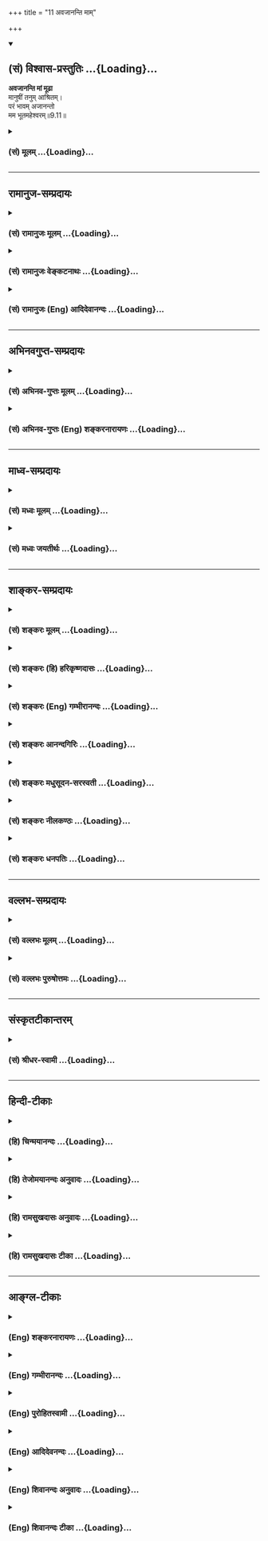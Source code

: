 +++
title = "11 अवजानन्ति माम्"

+++
<div class="js_include" newlevelforh1="2" title="(सं) विश्वास-प्रस्तुतिः" unfilled url="/purANam_vaiShNavam/mahAbhAratam/06-bhIShma-parva/03-bhagavad-gItA-parva/saMskRtam/vishvAsa-prastutiH/09_rAja-vidyA-rAja-guhy/11_avajAnanti_mAm.md">
<details open><summary><h2>(सं) विश्वास-प्रस्तुतिः ...{Loading}...</h2></summary>

**अवजानन्ति मां मूढा**  
मानुषीं तनुम् आश्रितम्।  
परं भावम् अजानन्तो  
मम भूतमहेश्वरम्॥9.11॥
</details>
</div>
<div class="js_include collapsed" newlevelforh1="3" title="(सं) मूलम्" unfilled url="/purANam_vaiShNavam/mahAbhAratam/06-bhIShma-parva/03-bhagavad-gItA-parva/saMskRtam/mUlam/09_rAja-vidyA-rAja-guhy/11_avajAnanti_mAm.md">
<details><summary><h3>(सं) मूलम् ...{Loading}...</h3></summary>

अवजानन्ति मां मूढा मानुषीं तनुमाश्रितम्।  
परं भावमजानन्तो मम भूतमहेश्वरम्।।9.11।।
</details>
</div>


_________________
## रामानुज-सम्प्रदायः
<div class="js_include collapsed" newlevelforh1="3" title="(सं) रामानुजः मूलम्" unfilled url="/purANam_vaiShNavam/mahAbhAratam/06-bhIShma-parva/03-bhagavad-gItA-parva/saMskRtam/rAmAnujaH/mUlam/09_rAja-vidyA-rAja-guhy/11_avajAnanti_mAm.md">
<details><summary><h3>(सं) रामानुजः मूलम् ...{Loading}...</h3></summary>

।।9.11।। एवं **मां भूतमहेश्वरं** सर्वज्ञं सत्यसंकल्पं निखिलजगदेककारणं
परमकारुणिकतया सर्वसमाश्रयणीयत्वाय **मानुषीं तनुम् आश्रितं** स्वकृतैः
पापकर्मभिः **मूढा अवजानन्ति** -- प्राकृतमनुष्यसमं
मन्यन्ते।**भूतमहेश्वरस्य** मम
अपारकारुण्यौदार्यसौशील्यवात्सल्यादिनिबन्धनं मनुष्यत्वसमाश्रयणलक्षणम् इमं
**परं भावम् अजानन्तो** मनुष्यत्वसमाश्रयणमात्रेण माम् इतरसजातीयं मत्वा
तिरस्कुर्वन्ति इत्यर्थः।

</details>
</div>
<div class="js_include collapsed" newlevelforh1="3" title="(सं) रामानुजः वेङ्कटनाथः" unfilled url="/purANam_vaiShNavam/mahAbhAratam/06-bhIShma-parva/03-bhagavad-gItA-parva/saMskRtam/rAmAnujaH/venkaTanAthaH/09_rAja-vidyA-rAja-guhy/11_avajAnanti_mAm.md">
<details><summary><h3>(सं) रामानुजः वेङ्कटनाथः ...{Loading}...</h3></summary>

  
  
।।9.11।। महात्मनां विशेषं वक्तुं मूढानां स्वभाव उच्यतेअवजानन्ति इति
श्लोकद्वयेन। प्रकृतसङ्गत्यर्थमेवंशब्दः। भूतमहेश्वरम् इत्यस्य
भावविशेषणत्वायोगाव्यवहितेनापिमाम् इत्यनेनान्वयः।
भूतमहेश्वरादिशब्देनाभिप्रेतप्रदर्शनंसर्वज्ञमित्यादि। मानुषीं
मनुष्यसम्बन्धिनीम् मनुष्यसजातीयसन्निवेशवतीमित्यर्थः। यथा
हिरण्मयमृण्मयघटयोर्द्रव्यवैजात्येऽपि संस्थानसाम्यं; तद्वदत्रापि। इदं च
मत्स्यादितन्वाश्रयणस्याप्युपलक्षणम्। मौढ्यस्यापीश्वराधीनत्वेन
तद्दोषव्युदासायस्वकृतैः पापकर्मभिरित्युक्तम्। अवज्ञाकारणं
दर्शयतिप्राकृतेति। परं भावमजानन्तः इत्यनेन भ्रमहेतोर्भेदाग्रहस्य
कथनम्मानुषीं तनुमाश्रितम् इति तु सादृश्यस्य ताभ्यां
प्राकृतमनुष्यसजातीयताभ्रमः ततश्च यथाकथञ्चित्प्रतीयमानोत्कर्षापह्नवेन
निकर्षापादानरूपावज्ञा तदेतदखिलं
विशदयतिभूतमहेश्वरस्येति। मनुष्यत्वसमाश्रयणलक्षणमिति अजहत्स्वस्वभावस्य
अनितरसाधारणमेवंविधमनुष्यत्वाश्रयणमपि वस्तुतः परत्वानुप्रविष्टमिति
भावः।  
  

</details>
</div>
<div class="js_include collapsed" newlevelforh1="3" title="(सं) रामानुजः (Eng) आदिदेवानन्दः" unfilled url="/purANam_vaiShNavam/mahAbhAratam/06-bhIShma-parva/03-bhagavad-gItA-parva/saMskRtam/rAmAnujaH/english/AdidevAnandaH/09_rAja-vidyA-rAja-guhy/11_avajAnanti_mAm.md">
<details><summary><h3>(सं) रामानुजः (Eng) आदिदेवानन्दः ...{Loading}...</h3></summary>

9.11 Because of their evil actions (Karmas), fools disregard Me - the great Lord of all beings, the Omniscient, whose resolves are true, who is the sole cause of the entire universe, and who has taken the human body out of great compassion so that I might become the refuge of all.
They consider Me to be a man like themselves. The meaning is that they disregard Me, not knowing My higher nature which is an abode of compassion, generosity, condescension and parental solicitude. This nature of mine is the cause of My resorting to the human shape. But without understanding this, the ignorant consider Me as of the same nature as others, because I have assumed the human form.

</details>
</div>


_________________
## अभिनवगुप्त-सम्प्रदायः
<div class="js_include collapsed" newlevelforh1="3" title="(सं) अभिनव-गुप्तः मूलम्" unfilled url="/purANam_vaiShNavam/mahAbhAratam/06-bhIShma-parva/03-bhagavad-gItA-parva/saMskRtam/abhinava-guptaH/mUlam/09_rAja-vidyA-rAja-guhy/11_avajAnanti_mAm.md">
<details><summary><h3>(सं) अभिनव-गुप्तः मूलम् ...{Loading}...</h3></summary>

।।9.11।। अवजानन्तीति। सोऽहं सर्वजनान्तःशायी +++(S omits सर्व -- ;N omit --
जन -- )+++ ; सर्वस्यात्मरूपतया +++(S;K -- त्मपररू -- )+++ अवज्ञास्पदम् यत्
मानुषादिचतुर्दशविध +++(omits -- विध -- )+++ सर्गव्यतिरिक्त ईश्वरो नोपलभ्यते;
स कथमस्ति इति।

</details>
</div>
<div class="js_include collapsed" newlevelforh1="3" title="(सं) अभिनव-गुप्तः (Eng) शङ्करनारायणः" unfilled url="/purANam_vaiShNavam/mahAbhAratam/06-bhIShma-parva/03-bhagavad-gItA-parva/saMskRtam/abhinava-guptaH/english/shankaranArAyaNaH/09_rAja-vidyA-rAja-guhy/11_avajAnanti_mAm.md">
<details><summary><h3>(सं) अभिनव-गुप्तः (Eng) शङ्करनारायणः ...{Loading}...</h3></summary>

9.11 Avajananti etc. I am reclining within all that is born Being the
Self of all, I become the object of disrespect. For, \[they raise the
estion\] : 'Apart from the fourteen types of creation, like man etc., no
Lord is found; hence how can He exist ;'

</details>
</div>


_________________
## माध्व-सम्प्रदायः
<div class="js_include collapsed" newlevelforh1="3" title="(सं) मध्वः मूलम्" unfilled url="/purANam_vaiShNavam/mahAbhAratam/06-bhIShma-parva/03-bhagavad-gItA-parva/saMskRtam/madhvaH/mUlam/09_rAja-vidyA-rAja-guhy/11_avajAnanti_mAm.md">
<details><summary><h3>(सं) मध्वः मूलम् ...{Loading}...</h3></summary>

।।9.11।। तर्हि केचित्कथं त्वामवजानन्ति का च तेषां गतिः इत्यत आह --
अवजानन्तीत्यादिना। मानुषीं तनुं; मूढानां मानुषवत्प्रतीतां तनुं; न तु
मनुष्यरूपाम्। उक्तं च मोक्षधर्मेयत्किञ्चिदिह लोकेऽस्मिन्देहबद्धं
विशाम्पते। सर्वं पञ्चभिराविष्टं भूतैरीश्वरबुद्धिजैः। ईश्वरो हि
जगत्स्रष्टा प्रभुर्नारायणो विराट्। भूतान्तरात्मा वग्दः सगुणो निर्गुणोऽपि
च। भूतप्रलयमव्यक्तं शुश्रूषु(शुणुष्व) -- र्नृपसत्तम \[म.भा.12।347।1113\]
इति। अवतारप्रसङ्गे चैतदुक्तम्। अतो नावताराः पृथक्
शङ्क्याः। रूपाण्यनेकान्यसृजत्प्रादुर्भावभवाय सः। वाराहं नारसिंहं च वामनं
मानुषं तथा \[म.भा.12।349।37\] इति। तत्रैव प्रथमसर्गकाल
एवावताररूपविभक्त्युक्तेः। अतो न तेषां मानुषत्वादिर्विना भ्रान्तिम्। भूतं
महदीश्वरं चेति भूतमहेश्वरम्। तथा हि (सामवेदे) बाभ्रव्यशाखायाम् --
अनाद्यनन्तं परिपूर्णरूपमीशं वराणामपि देववीर्यम् इति। अस्य महतो भूतस्य
निश्श्वसितम् \[बृ.उ.2।4।10\] इति च। ब्रह्मपुरोहित ब्रह्मकायिक राजिक
महाराजिकं -- इति च मोक्षधर्मे \[म.भा.12।338नाम4043\]।

</details>
</div>
<div class="js_include collapsed" newlevelforh1="3" title="(सं) मध्वः जयतीर्थः" unfilled url="/purANam_vaiShNavam/mahAbhAratam/06-bhIShma-parva/03-bhagavad-gItA-parva/saMskRtam/madhvaH/jayatIrthaH/09_rAja-vidyA-rAja-guhy/11_avajAnanti_mAm.md">
<details><summary><h3>(सं) मध्वः जयतीर्थः ...{Loading}...</h3></summary>

।।9.11।। उत्तरवाक्यस्य सङ्गत्यप्रतीतेस्तामाह -- **तर्ही**ति। यदि त्वमेव
जगतः सृष्टिस्थितिसंहाराणां कर्ता; कैश्चिदवज्ञानात् तेषां
चानर्थाभावादुक्तमसदिति शङ्काभिप्रायः। मानुषीं तनुमाश्रितं
इत्येतदन्यथाप्रतीतिनिरासाय व्याचष्टे -- **मानुषीमि**ति। भ्रान्त्यनुवाद
एवायमिति भावः। कुतो न इत्यत आह -- **उक्तं चेति**। चो हेतौ। शरीराणि हि
भौतिकानि भवन्ति। भूतानि चेश्वरस्य बुद्धिजानि; तत्कथं तानि
बध्नीत्युरित्यर्थः। अत्रैवईश्वरो हि इत्यादिनाऽन्ये हेतवोऽभिधीयन्ते।
विराट् नित्याभिव्यक्तरूपः। वरदो मोक्षप्रदः। सगुणः
स्वातन्त्र्यादिगुणवान्। भूतानि प्रलीयन्ते यस्मिंस्तदव्यक्तम्; तदभिमानिनी
देवता तस्य शुश्रूषुः। लिङ्गव्यत्ययश्छान्दसः। अस्त्वेतन्मूलरूपविषयम्;
अवतारस्य तु कृष्णस्य मानुषत्वं भवत्वित्यत आह --
**अवतारे**ति। यत्तद्ददृशिवान् ब्रह्मा रूपं हयशिरोधरम् \[म.भा.12। \] इति
ह्वयग्रीवावतारप्रसङ्गे। अस्तु हयग्रीवस्यैवम्। कृष्णस्तु मानुषशरीर एव किं
न स्यात् इति चेत्; न युक्तिसाम्यात् विशेषप्रमाणाच्चेत्याह --
**रूपाणी**ति। असृजद्व्यभजत्। प्रादुर्भावभवायोत्तरत्र। स नारायणः। मानुषं
कृष्णादिकम्। तत्रैव मोक्षधर्म एव; प्रथमसर्गकाल एव;
मानुषादिजात्युत्पत्तेः प्रागेवेत्यर्थः। उपसंहरति -- **अत** इति।
तेषामवताराणाम्। उत्तरपदविरोधश्चान्यथेति भावेन तद्व्याचष्टे --
**भूतमि**ति। भूतं सर्वदा विद्यमानमिति कालानन्त्यमाचष्टे -- महदिति
देशानन्त्यम्; ईश्वरमिति गुणानन्त्यम्। भावं याथार्थ्यमिति
व्याख्यानपेक्षया नपुंसकम्। अत्र श्रुतिं पठति, -- **तथा ही**ति। ईशं
वराणामितीश्वरम्। षष्ठ्याः परनिपातः। देवाः वीर्यं पुत्रा यस्यासौ
तथोक्तः। महतो भूतस्य इति देशकालानन्त्यमुच्यते। वराणां देवानामीशत्वे
ब्रह्मेति मोक्षधर्मवाक्यं प्रमाणं पुरोहितादिदेवनिकायास्त्वदधीना
इत्यर्थः। ब्रह्मेति द्विरुक्तिरादरार्था।

</details>
</div>


_________________
## शाङ्कर-सम्प्रदायः
<div class="js_include collapsed" newlevelforh1="3" title="(सं) शङ्करः मूलम्" unfilled url="/purANam_vaiShNavam/mahAbhAratam/06-bhIShma-parva/03-bhagavad-gItA-parva/saMskRtam/shankaraH/mUlam/09_rAja-vidyA-rAja-guhy/11_avajAnanti_mAm.md">
<details><summary><h3>(सं) शङ्करः मूलम् ...{Loading}...</h3></summary>

।।9.11।। --,**अवजानन्ति** अवज्ञां परिभवं कुर्वन्ति **मां मूढाः**
अविवेकिनः **मानुषीं** मनुष्यसंबन्धिनीं **तनुं** देहम् **आश्रितम्;**
मनुष्यदेहेन व्यवहरन्तमित्येतत्; **परं** प्रकृष्टं **भावं**
परमात्मतत्त्वम् आकाशकल्पम् आकाशादपि अन्तरतमम् **अजानन्तो मम
भूतमहेश्वरं** सर्वभूतानां महान्तम् ईश्वरं स्वात्मानम्। ततश्च तस्य मम
अवज्ञानभावनेन आहताः ते वराकाः।। कथम् --,

</details>
</div>
<div class="js_include collapsed" newlevelforh1="3" title="(सं) शङ्करः (हि) हरिकृष्णदासः" unfilled url="/purANam_vaiShNavam/mahAbhAratam/06-bhIShma-parva/03-bhagavad-gItA-parva/saMskRtam/shankaraH/hindI/harikRShNadAsaH/09_rAja-vidyA-rAja-guhy/11_avajAnanti_mAm.md">
<details><summary><h3>(सं) शङ्करः (हि) हरिकृष्णदासः ...{Loading}...</h3></summary>

।।9.11।। इस प्रकार मैं यद्यपि नित्यशुद्धबुद्धमुक्तस्वभाव तथा सभी
प्राणियोंका आत्मा हूँ तो भी --, मूढ़ -- अविवेकी लोग मेरे सर्व लोकोंके
महान् ईश्वररूप परमभावको अर्थात् सबका अपना आत्मारूप मैं परमात्मा सब
प्राणियोंका महान् ईश्वर हूँ एवं आकाशकी भाँति बल्कि आकाशकी अपेक्षा भी
सूक्ष्मतर भावसे व्यापक हूँ -- इस परम परमात्मतत्त्वको न जाननेके कारण मुझ
मनुष्यदेहधारी परमात्माको तुच्छ समझते हैं अर्थात् मनुष्यरूपसे लीला करते
हुए मुझ परमात्माकी अवज्ञा -- अनादर करते हैं। इसलिये मुझ परमात्माके
निरादरकी भावनासे वे पामर जीव ( व्यर्थ ) मारे हुए पड़े हैं।

</details>
</div>
<div class="js_include collapsed" newlevelforh1="3" title="(सं) शङ्करः (Eng) गम्भीरानन्दः" unfilled url="/purANam_vaiShNavam/mahAbhAratam/06-bhIShma-parva/03-bhagavad-gItA-parva/saMskRtam/shankaraH/english/gambhIrAnandaH/09_rAja-vidyA-rAja-guhy/11_avajAnanti_mAm.md">
<details><summary><h3>(सं) शङ्करः (Eng) गम्भीरानन्दः ...{Loading}...</h3></summary>

9.11 Ajanatah, not knowing; mama, My; param, supreme; bhavam, nature-My
supreme Reality, which is like space, nay, which is subtler and more
pervasive than space; as bhuta-maheswaram, the Lord of all beings, the
great Lord of all beings who is their Self; mudhah, foolish people, the
non-discriminating ones; avajananti, disregard, belittle; mam, Me,
although I am by nature thus eternal, pure, intelligent, free and the
Self of all beings; and asritam, who have taken; manusim tanum, a human
body common to men, i.e৷৷. when I act with the help of a human body. As
a result of that, as a result of continously disrespecting Me, those
wretches get ruined. How;

</details>
</div>
<div class="js_include collapsed" newlevelforh1="3" title="(सं) शङ्करः आनन्दगिरिः" unfilled url="/purANam_vaiShNavam/mahAbhAratam/06-bhIShma-parva/03-bhagavad-gItA-parva/saMskRtam/shankaraH/AnandagiriH/09_rAja-vidyA-rAja-guhy/11_avajAnanti_mAm.md">
<details><summary><h3>(सं) शङ्करः आनन्दगिरिः ...{Loading}...</h3></summary>

।।9.11।। सर्वाध्यक्षः सर्वभूताधिवासो नित्यमुक्तश्चेत्त्वं तर्हि किमिति
त्वामेवात्मत्वेन भेदेन वा सर्वे न भजन्ते तत्राह -- **एवमिति।**
विपर्यस्तबुद्धित्वं भगवदवज्ञायां कारणमित्याह -- **मूढा इति।** भगवतो
मनुष्यदेहसंबन्धात्तस्मिन्विपर्यासः संभवतीत्याह -- **मानुषीमिति।**
अस्मदादिवद्देहतादात्म्याभिमानं भगवतो व्यावर्तयति -- **मनुष्येति।**
भगवन्तमवजानतामविवेकमूलाज्ञानं हेतुमाह -- **परमिति।** ईश्वरावज्ञानात्किं
भवतीत्यपेक्षायां तदवज्ञानप्रतिबद्धबुद्धयः शोच्या भवन्तीत्याह --
**ततश्चेति।** भगवदवज्ञानादेव हेतोरवजानन्तस्ते जन्तवो वराकाः शोच्याः
सर्वपुरुषार्थबाह्याः स्युरिति संबन्धः। तत्र हेतुं सूचयति -- **तस्येति।**
प्रकृतस्य भगवतोऽवज्ञानमनादरणं निन्दनं वा तस्य भावनं पौनःपुन्यं
तेनाहतास्तज्जनितदुरितप्रभावात् प्रतिबद्धबुद्धय इत्यर्थः।

</details>
</div>
<div class="js_include collapsed" newlevelforh1="3" title="(सं) शङ्करः मधुसूदन-सरस्वती" unfilled url="/purANam_vaiShNavam/mahAbhAratam/06-bhIShma-parva/03-bhagavad-gItA-parva/saMskRtam/shankaraH/madhusUdana-sarasvatI/09_rAja-vidyA-rAja-guhy/11_avajAnanti_mAm.md">
<details><summary><h3>(सं) शङ्करः मधुसूदन-सरस्वती ...{Loading}...</h3></summary>

।।9.11।। एवं नित्यशुद्धबुद्धमुक्तस्वभावं
सर्वजन्तूनामात्मानमानन्दघनमनन्तमपि सन्तं अवजानन्ति मां
साक्षादीश्वरोऽयमिति नाद्रियन्ते निन्दन्ति वा मूढा अविवेकिनो
जनास्तेषामवज्ञाहेतुं भ्रमं सूचयति। मानुषीं तनुमाश्रितं मनुष्यतया
प्रतीयमानां मूर्तिमात्मेच्छया भक्तानुग्रहार्थं गृहीतवन्तम्। मनुष्यतया
प्रतीयमानेन देहेन व्यवहरन्तमिति यावत्। ततश्च मनुष्योऽयमिति भ्रान्त्या
आच्छादितान्तःकरणा मम परं भावं प्रकृष्टं पारमार्थिकं तत्त्वं सर्वभूतानां
महान्तमीश्वरमजानन्तो यन्नाद्रियन्ते निन्दन्ति वा तदनुरूपमेव मूढत्वस्य।

</details>
</div>
<div class="js_include collapsed" newlevelforh1="3" title="(सं) शङ्करः नीलकण्ठः" unfilled url="/purANam_vaiShNavam/mahAbhAratam/06-bhIShma-parva/03-bhagavad-gItA-parva/saMskRtam/shankaraH/nIlakaNThaH/09_rAja-vidyA-rAja-guhy/11_avajAnanti_mAm.md">
<details><summary><h3>(सं) शङ्करः नीलकण्ठः ...{Loading}...</h3></summary>

।।9.11।। एवंभूतं मां सन्तं मूढाः अवजानन्ति। यतो मानुषीं तनुमाश्रितं
मनुष्यदेहेन व्यवहरन्तम्। मम परं प्रकृष्टं भावं तत्त्वमजानन्तः भूतानां
महेश्वरं मामवजानन्तीति संबन्धः।

</details>
</div>
<div class="js_include collapsed" newlevelforh1="3" title="(सं) शङ्करः धनपतिः" unfilled url="/purANam_vaiShNavam/mahAbhAratam/06-bhIShma-parva/03-bhagavad-gItA-parva/saMskRtam/shankaraH/dhanapatiH/09_rAja-vidyA-rAja-guhy/11_avajAnanti_mAm.md">
<details><summary><h3>(सं) शङ्करः धनपतिः ...{Loading}...</h3></summary>

।।9.11।। नन्वेवंभूतं शुद्धबुद्धमुक्तस्वभावं सर्वजन्ततूनामात्मानं त्वां
किमति सर्वे आत्मत्वेन भेदेन वा न प्रतिपद्यन्ते
प्रत्युतावजनन्ततीतेचेत्तत्राह -- अवजानन्तीति। एवंभूतमपि मां अवजान्ति
अवज्ञां परिभवं अपरोक्षं च तिरस्कारं निन्दां च कुर्वन्तीति यावत्।
भगवदवज्ञायां कारणमाह -- मूढा इति। विपरीतज्ञानाः। विपरीतज्ञाने
निमित्तमाह। मानुषीं तनुमाश्रितं मनुष्यसंबन्धिनं देहमाश्रितं मनुष्यदेहेन
व्यवहरन्तमितियावत्। तथाच मनुष्यवद्देहाभिमाशून्ये साधकानुग्रहार्थं
गृहीतमायामयलीलाविग्रहे मयि परब्रह्मणिदेहसंबन्धदर्शनं विपर्ययबुद्धौ
निमित्तमिति भावः। देहादिसंबन्धशून्ये परमात्मनि देहादिसंसर्गावलोकने
हेतुमाह -- परमिति। मम सर्वभूतानां ब्रह्मादिस्तम्बपर्यन्तानां
महान्तमीश्वरं परं सर्वोत्कृष्टं भावं
परमात्मतत्त्वभाकाशवत्सर्वसङ्गविवर्जितमाकाशस्यापि मूलकारणभूतं
स्वात्मस्वरुपमजानन्त इत्यर्थः। तथाच मम,वास्तवस्वरुपाज्ञानमेव तत्र
हेतुरित्याशयः।

</details>
</div>


_________________
## वल्लभ-सम्प्रदायः
<div class="js_include collapsed" newlevelforh1="3" title="(सं) वल्लभः मूलम्" unfilled url="/purANam_vaiShNavam/mahAbhAratam/06-bhIShma-parva/03-bhagavad-gItA-parva/saMskRtam/vallabhaH/mUlam/09_rAja-vidyA-rAja-guhy/11_avajAnanti_mAm.md">
<details><summary><h3>(सं) वल्लभः मूलम् ...{Loading}...</h3></summary>

।।9.11।। नन्वेवंविधमहिमानं त्वां किमिति केचिन्नान्द्रियन्ते इत्यत्राह
द्वाभ्यां -- अवजानन्तीति। मां सर्वभूतनियन्तारं सर्वज्ञं सत्यसङ्कल्पं
अचिन्त्यमहिमानं योगेश्वरेश्वरं निखिलजगदेककारणं परमकारुणिकतया
सर्वेषामाश्रयणीयत्वाय मानुषीं तनुमाश्रितं मनुष्यत्वसमाश्रयणेन
इतरसमजातीयं मत्वा मूढा आसुरादयो जनास्तिरस्कुर्वन्ति इत्यर्थः। तत्र हेतुः
परं भावं अचिन्त्यमाहात्म्यस्वरूपमानन्दमात्रलक्षणं तत्त्वमजानन्त इति।
अत्र तु तनुं स्वरूपात्मिकामानन्दमात्रकरपादमुखोदरादिरूपां
मानुषाकारामाश्रितमित्येव व्याख्येयम् अन्यथा भेदः स्यात्। वस्तुतस्तत्र
देहदेहिविभाग एव नास्ति; एक एवआन्दमात्रकरपादमुखोदरादिः सर्वत्र च
स्वगतभेदविवर्जितात्मा। निर्दोषपूर्णविग्रह आत्मतन्त्रो
निश्चेतनात्मकशरीरगुणैर्विहीनः इति स्मर्यते। तथाविधाकार एव
प्राकृताकाररहित इति श्रौतानुभवश्च आवृत्तचक्षुः \[कठो.4।1\] आत्मानमैक्षत
आनन्दं ब्रह्मणो रूपं इत्यत्र सर्वं निरूपितं
श्रीमद्बिद्वन्मण्डनभाष्यकृद्भिस्तत एव सर्वमवसेयम्।

</details>
</div>
<div class="js_include collapsed" newlevelforh1="3" title="(सं) वल्लभः पुरुषोत्तमः" unfilled url="/purANam_vaiShNavam/mahAbhAratam/06-bhIShma-parva/03-bhagavad-gItA-parva/saMskRtam/vallabhaH/puruShottamaH/09_rAja-vidyA-rAja-guhy/11_avajAnanti_mAm.md">
<details><summary><h3>(सं) वल्लभः पुरुषोत्तमः ...{Loading}...</h3></summary>

  
  
।।9.11।। नन्विदं स्वरूपं सर्वाधिष्ठातृ सर्वे कथं न जानन्ति इत्यत आह --
अवजानन्तीति द्वयेन। मूढा असुराः केवलमिच्छयैव सृष्टाः; मम भूतमहेश्वरं
सर्वाधिष्ठातृ सर्वाधिदैविकरूपं परं भावं पुरुषोत्तमात्मकं अजानन्तो
मानुषीं तनुं मायिनं स्वाज्ञानेन मां ज्ञात्वा अवजानन्ति
अवमन्यन्ते। अत्रायं भावः -- पुरुषोत्तमोऽयं येन स्वरूपेण वदति तदेव स्वरूपं
ब्रह्मरूपमानन्दमयम्; तमेव मानुर्षी तनुमाश्रितं जानन्ति अज्ञत्वात्।  
  

</details>
</div>


_________________
## संस्कृतटीकान्तरम्
<div class="js_include collapsed" newlevelforh1="3" title="(सं) श्रीधर-स्वामी" unfilled url="/purANam_vaiShNavam/mahAbhAratam/06-bhIShma-parva/03-bhagavad-gItA-parva/saMskRtam/shrIdhara-svAmI/09_rAja-vidyA-rAja-guhy/11_avajAnanti_mAm.md">
<details><summary><h3>(सं) श्रीधर-स्वामी ...{Loading}...</h3></summary>

।।9.11।। नन्वेवंभूतं परमेश्वरं त्वां किमिति केचिन्नाद्रियन्ते तत्राह **--
अवजानन्तीति द्वाभ्याम्।** सर्वभूतमहेश्वररूपं मदीयं परं भावं
तत्त्वमजानन्तो मूढा मूर्खा मामवजानन्त्यवमन्यन्ते। अवज्ञाने हेतुः
शुद्धसत्वमयीमपि तनुं भक्तेच्छावशान्मनुष्याकारामाश्रितवन्तम्।

</details>
</div>


_________________
## हिन्दी-टीकाः
<div class="js_include collapsed" newlevelforh1="3" title="(हि) चिन्मयानन्दः" unfilled url="/purANam_vaiShNavam/mahAbhAratam/06-bhIShma-parva/03-bhagavad-gItA-parva/hindI/chinmayAnandaH/09_rAja-vidyA-rAja-guhy/11_avajAnanti_mAm.md">
<details><summary><h3>(हि) चिन्मयानन्दः ...{Loading}...</h3></summary>

।।9.11।। सातवें अध्याय में ब्रह्म की परा और अपरा प्रकृति का वर्णन करते
हुए भगवान् श्रीकृष्ण ने यह घोषित किया था कि मूढ़ लोग; मेरे अव्यय और परम
भाव को नहीं जानते हैं और परमार्थत अव्यक्तस्वरूप मुझको व्यक्त मानते
हैं। इस अध्याय में स्वयं को सबकी आत्मा बताते हुए श्रीकृष्ण पुन उसी कठोर
शब्द मूढ़ का प्रयोग उन लोगों की निन्दा के लिए करते हैं; जो तत्त्व को
छोड़कर केवल रूप को ही पकड़े रहते हैं। मेरे परम स्वरूप को नहीं जानते हुए
मूढ़ लोग मुझे किसी देह विशेष में ही स्थित मानते हैं प्रतिमा को ही भगवान्
मानना या गुरु के शरीर को ही अनन्त परमात्मा समझना उसी प्रकार की त्रुटि या
विपरीत ज्ञान है; जैसे घट को ही उसमें निहित वस्तु मान लेना है। मूर्ति तो
उस इन्द्रिय अगोचर सूक्ष्म सत्य का मात्र प्रतीक है। भूखे या प्यासे होने
पर केवल दूध की बोतल से खेलने से ही ताजगी अनुभव नहीं होती वास्तव में भूखे
होने पर थाली पर चम्मच बजाने से कोई सन्तोष नहीं मिलता। प्रतीक को ही ध्येय
समझने का अर्थ है साधन को ही साध्य मानने की गलती करना। ऐसी विपरीत
धारणायें धार्मिक कट्टरता एवं असहिष्णुता को जन्म देती हैं जो लोगों में
शत्रुता और ईर्ष्या के बीज बोती हैं। इन बीजों से; समय आने पर; केवल
विपत्ति और नाश की फसल ही प्राप्त होती है यह सब कुछ विभिन्न
धर्मावलम्बियों के अपनेअपने पाषाण के देवता; काष्ठ के बने प्रतीक और पीपल
के बने भगवान् के नाम पर होता है खादी का तिरंगा कपड़ा राष्ट्रध्वज हो सकता
है; परन्तु वह स्वयं मेरी मातृभूमि नहीं है परन्तु जब ध्वजारोहण के समय मैं
अपना शीश झुकाता हूँ तो राष्ट्र के प्रति अपना सम्मान व्यक्त करता हूँ वह
ध्वज मेरे राष्ट्र की संस्कृति एवं महत्वाकांक्षाओं का पवित्र प्रतीक है। इस
सिद्धांत को ध्यान में रखकर इस श्लोक का अध्ययन करने पर वह अत्यन्त स्पष्ट
हो जाता है। भगवान् कहते हैं कि साधारण भक्तजन मुझे भूतमात्र के महेश्वर के
रूप में नहीं जानते हैं और मनुष्य शरीर धारण करने पर मेरा अनादर करते
हैं। क्यों ये मूढ़ लोग आत्मा का सम्यक् परिचय प्राप्त करने में असमर्थ होते
हैं उत्तर में कहते हैं --

</details>
</div>
<div class="js_include collapsed" newlevelforh1="3" title="(हि) तेजोमयानन्दः अनुवादः" unfilled url="/purANam_vaiShNavam/mahAbhAratam/06-bhIShma-parva/03-bhagavad-gItA-parva/hindI/tejomayAnandaH/anuvAdaH/09_rAja-vidyA-rAja-guhy/11_avajAnanti_mAm.md">
<details><summary><h3>(हि) तेजोमयानन्दः अनुवादः ...{Loading}...</h3></summary>

।।9.11।। समस्त भूतों के महान् ईश्वर रूप मेरे परम भाव को नहीं जानते हुए
मूढ़ लोग मनुष्य शरीरधारी मुझ परमात्मा का अनादर करते हैं।।  
  

</details>
</div>
<div class="js_include collapsed" newlevelforh1="3" title="(हि) रामसुखदासः अनुवादः" unfilled url="/purANam_vaiShNavam/mahAbhAratam/06-bhIShma-parva/03-bhagavad-gItA-parva/hindI/rAmasukhadAsaH/anuvAdaH/09_rAja-vidyA-rAja-guhy/11_avajAnanti_mAm.md">
<details><summary><h3>(हि) रामसुखदासः अनुवादः ...{Loading}...</h3></summary>

।।9.11।। मूर्खलोग मेरे सम्पूर्ण प्राणियोंके महान् ईश्वररूप परमभावको न
जानते हुए मुझे मनुष्यशरीरके आश्रित मानकर अर्थात् साधारण मनुष्य मानकर
मेरी अवज्ञा करते हैं।

</details>
</div>
<div class="js_include collapsed" newlevelforh1="3" title="(हि) रामसुखदासः टीका" unfilled url="/purANam_vaiShNavam/mahAbhAratam/06-bhIShma-parva/03-bhagavad-gItA-parva/hindI/rAmasukhadAsaH/TIkA/09_rAja-vidyA-rAja-guhy/11_avajAnanti_mAm.md">
<details><summary><h3>(हि) रामसुखदासः टीका ...{Loading}...</h3></summary>

।।9.11।।***व्याख्या--*परं भावमजानन्तो मम भूतमहेश्वरम्--**जिसकी
सत्ता-स्फूर्ति पाकर प्रकृति अनन्त ब्रह्माण्डोंकी रचना करती है, चरअचर,
स्थावर-जङ्गम प्राणियोंको पैदा करती है; जो प्रकृति और उसके कार्यमात्रका
संचालक, प्रवर्तक, शासक और संरक्षक है जिसकी इच्छाके बिना वृक्षका पत्ता भी
नहीं हिलता प्राणी अपने कर्मोंके अनुसार जिनजिन लोकोंमें जाते हैं, उन-उन
लोकोंमें प्राणियोंपर शासन करने-वाले जितने देवता हैं, उनका भी जो ईश्वर
(मालिक) है और जो सबको जाननेवाला है-- ऐसा वह मेरा भूतमहेश्वररूप
सर्वोत्कृष्ट भाव (स्वरूप) है।  
  
**'परं भावम्'**कहनेका तात्पर्य है कि मेरे सर्वोत्कृष्ट प्रभावको अर्थात्
करनेमें, न करनेमें और उलट-फेर करनेमें जो सर्वथा स्वतन्त्र है; जो कर्म,
क्लेश, विपाक आदि किसी भी विकारसे कभी आबद्ध नहीं है; जो क्षरसे अतीत और
अक्षरसे भी उत्तम है तथा वेदों और शास्त्रोंमें पुरुषोत्तम नामसे प्रसिद्ध
है (गीता 15। 18) -- ऐसे मेरे परमभावको मूढ़लोग नहीं जानते, इसीसे वे
मेरेको मनुष्य-जैसा मानकर मेरी अविज्ञा करते हैं। '**मानुषी
तनुमाश्रितम्'--**भगवान्को मनुष्य मानना क्या है; जैसे साधारण मनुष्य
अपनेको शरीर, कुटुम्ब-परिवार, धन-सम्पत्ति, पद-अधिकार आदिके आश्रित मानते
हैं अर्थात् शरीर, कुटुम्ब आदिकी इज्जत-प्रतिष्ठाको अपनी इज्जतप्रतिष्ठा
मानते हैं; उन पदार्थोंके मिलनेसे अपनेको बड़ा मानते हैं; और उनके न
मिलनेसे अपनेको छोटा मानते हैं और जैसे साधारण प्राणी पहले प्रकट नहीं थे,
बीचमें प्रकट हो जाते हैं तथा अन्तमें पुनः अप्रकट हो जाते हैं (गीता 2।
28), ऐसे ही वे मेरेको साधारण मनुष्य मानते हैं। वे मेरेको मनुष्यशरीरके
परवश मानते हैं अर्थात् जैसे साधारण मनुष्य होते हैं; ऐसे ही साधारण मनुष्य
कृष्ण हैं --ऐसा मानते हैं।

</details>
</div>


_________________
## आङ्ग्ल-टीकाः
<div class="js_include collapsed" newlevelforh1="3" title="(Eng) शङ्करनारायणः" unfilled url="/purANam_vaiShNavam/mahAbhAratam/06-bhIShma-parva/03-bhagavad-gItA-parva/english/shankaranArAyaNaH/09_rAja-vidyA-rAja-guhy/11_avajAnanti_mAm.md">
<details><summary><h3>(Eng) शङ्करनारायणः ...{Loading}...</h3></summary>

9.11. Being unaware of the immutable highest Absolute Supreme nature of Mine, the deluded ones disregard Me dwelling in the human body.

</details>
</div>
<div class="js_include collapsed" newlevelforh1="3" title="(Eng) गम्भीरानन्दः" unfilled url="/purANam_vaiShNavam/mahAbhAratam/06-bhIShma-parva/03-bhagavad-gItA-parva/english/gambhIrAnandaH/09_rAja-vidyA-rAja-guhy/11_avajAnanti_mAm.md">
<details><summary><h3>(Eng) गम्भीरानन्दः ...{Loading}...</h3></summary>

9.11 Not knowing My supreme nature as the Lord of all beings, foolish people disregard Me who have taken a human body.

</details>
</div>
<div class="js_include collapsed" newlevelforh1="3" title="(Eng) पुरोहितस्वामी" unfilled url="/purANam_vaiShNavam/mahAbhAratam/06-bhIShma-parva/03-bhagavad-gItA-parva/english/purohitasvAmI/09_rAja-vidyA-rAja-guhy/11_avajAnanti_mAm.md">
<details><summary><h3>(Eng) पुरोहितस्वामी ...{Loading}...</h3></summary>

9.11 Fools disregard Me, seeing Me clad in human form. They know not that in My higher nature I am the Lord-God of all.

</details>
</div>
<div class="js_include collapsed" newlevelforh1="3" title="(Eng) आदिदेवनन्दः" unfilled url="/purANam_vaiShNavam/mahAbhAratam/06-bhIShma-parva/03-bhagavad-gItA-parva/english/AdidevanandaH/09_rAja-vidyA-rAja-guhy/11_avajAnanti_mAm.md">
<details><summary><h3>(Eng) आदिदेवनन्दः ...{Loading}...</h3></summary>

9.11 Fools disregard Me, dwelling in a human form, not knowing My higher nature, as the Supreme Lord of all beings.

</details>
</div>
<div class="js_include collapsed" newlevelforh1="3" title="(Eng) शिवानन्दः अनुवादः" unfilled url="/purANam_vaiShNavam/mahAbhAratam/06-bhIShma-parva/03-bhagavad-gItA-parva/english/shivAnandaH/anuvAdaH/09_rAja-vidyA-rAja-guhy/11_avajAnanti_mAm.md">
<details><summary><h3>(Eng) शिवानन्दः अनुवादः ...{Loading}...</h3></summary>

9.11 Fools disregard Me, clad in human form, not knowing My higher Being as the great Lord of (all) beings.

</details>
</div>
<div class="js_include collapsed" newlevelforh1="3" title="(Eng) शिवानन्दः टीका" unfilled url="/purANam_vaiShNavam/mahAbhAratam/06-bhIShma-parva/03-bhagavad-gItA-parva/english/shivAnandaH/TIkA/09_rAja-vidyA-rAja-guhy/11_avajAnanti_mAm.md">
<details><summary><h3>(Eng) शिवानन्दः टीका ...{Loading}...</h3></summary>

9.11 अवजानन्ति disregard; माम् Me; मूढाः fools; मानुषीम् human; तनुम्
form; आश्रितम् assumed; परम् higher; भावम् state or nature; अजानन्तः not knowing; मम My; भूतमहेश्वरम् the Great Lord of beings.Commentary Fools only find fault with My pure nature; just as a man with jaundiced eyes finds all objects to be yellow. The man who is suffering from fever finds even milk as bitter as the essence of neem. Those who wish to behold Me by means of the physical eyes cannot know Me. If anyone takes the mirage for the Ganga; can he find any water thereFools who do not have discrimination and right understanding despise Me; dwelling in the human form. I have taken this body to bless My devotees. These fools have no knowledge of My higher Being. They do not know that I am the great Lord; the Supreme SElf; the luminous; omniscient; pure; ever free;
immortal; wise; the Self of all. These fools take Me for an ordinary mortal and despise Me always. The wise know both My transcendental nature and the glory of My manifestation.I pervade; permeate and interpenetrate the universe. I am the support of this world; body; mind;
lifeforce and the senses and yet there are some miserable fools; who say that I do not exist. There is thus not a place anywhere where I am not;
and yet these people are not able to see Me. Look at the misfortune of these people. Pitiable is their lot (Cf.IV.6VII.24)

</details>
</div>
